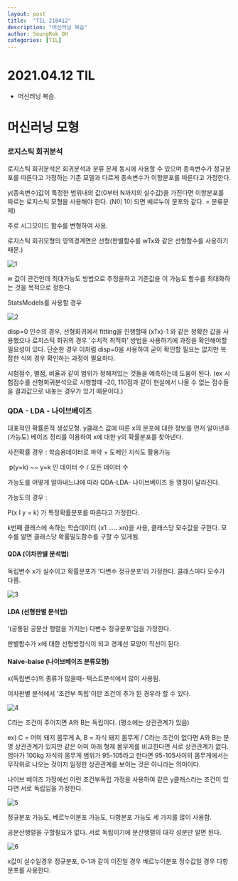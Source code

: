 ```yaml
---
layout: post
title:  "TIL 210412"
description: "머신러닝 복습"
author: SeungRok OH
categories: [TIL]
---
```



# 2021.04.12 TIL

- 머신러닝 복습.



# 머신러닝 모형

### 로지스틱 회귀분석



로지스틱 회귀분석은 회귀분석과 분류 문제 동시에 사용할 수 있으며 종속변수가 정규분포를 따른다고 가정하는 기존 모델과 다르게 종속변수가 이항분포를 따른다고 가정한다.

y(종속변수)값이 특정한 범위내의 값(0부터 N까지의 실수값)을 가진다면 이항분포를 따르는 로지스틱 모형을 사용해야 한다. (N이 1이 되면 베르누이 분포와 같다. = 분류문제)

주로 시그모이드 함수를 변형하여 사용. 

로지스틱 회귀모형의 영역경계면은 선형(판별함수를 wTx와 같은 선형함수를 사용하기 때문.)

![1](https://user-images.githubusercontent.com/77723966/114378444-ab9bb080-9bc2-11eb-9516-3f3137414de4.PNG)

w 값이 관건인데 최대가능도 방법으로 추정을하고 기준값을 이 가능도 함수를 최대화하는 것을 목적으로 정한다.



StatsModels를 사용할 경우

![2](https://user-images.githubusercontent.com/77723966/114378455-af2f3780-9bc2-11eb-9a2a-35dceee27163.PNG)

disp=0 인수의 경우, 선형회귀에서 fitting을 진행할때 (xTx)-1 와 같은 정확한 값을 사용했으나 로지스틱 회귀의 경우 '수치적 최적화' 방법을 사용하기에 과정을 확인해야할 필요성이 있다. 단순한 경우 이처럼 disp=0을 사용하여 굳이 확인할 필요는 없지만 복잡한 식의 경우 확인하는 과정이 필요하다. 

시험점수, 별점, 비율과 같이 범위가 정해져있는 것들을 예측하는데 도움이 된다. (ex 시험점수를 선형회귀분석으로 시행할때 -20, 110점과 같이 현실에서 나올 수 없는 점수들을 결과값으로 내놓는 경우가 있기 때문이다.)



### QDA - LDA - 나이브베이즈

대표적인 확률론적 생성모형. y클래스 값에 따른 x의 분포에 대한 정보를 먼저 알아낸후 (가능도) 베이즈 정리를 이용하여 x에 대한 y의 확률분포를 찾아낸다. 



사전확률 경우 : 학습용데이터로 파악 + 도메인 지식도 활용가능 

​							p(y=k)  ~~ y=k 인 데이터 수 / 모든 데이터 수



가능도를 어떻게 알아내느냐에 따라 QDA-LDA- 나이브베이즈 등 명칭이 달라진다.

가능도의 경우 : 

P(x Ι y = k) 가 특정확률분포를 따른다고 가정한다. 

k번째 클래스에 속하는 학습데이터 {x1 ..... xn}을 사용, 클래스당 모수값을 구한다.  모수를 알면 클래스당 확률밀도함수를 구할 수 있게됨.

#### QDA (이차판별 분석법)

독립변수 x가 실수이고 확률분포가 '다변수 정규분포'라 가정한다. 클래스마다 모수가 다름.

![3](https://user-images.githubusercontent.com/77723966/114378483-b6eedc00-9bc2-11eb-9090-de22127490a2.PNG)


#### LDA (선형판별 분석법)

'(공통된 공분산 행렬을 가지는) 다변수 정규분포'임을 가정한다. 

판별함수가 x에 대한 선형방정식이 되고 경계선 모양이 직선이 된다.



#### Naive-baise (나이브베이즈 분류모형)

x(독립변수)의 종류가 많을때- 텍스트분석에서 많이 사용됨.

이차판별 분석에서 '조건부 독립'이란 조건이 추가 된 경우라 할 수 있다. 

![4](https://user-images.githubusercontent.com/77723966/114378497-ba826300-9bc2-11eb-9e6a-e50876a1ead2.PNG)


C라는 조건이 주어지면 A와 B는 독립이다. (평소에는 상관관계가 있음)

ex) C = 어미 돼지 몸무게 A, B = 자식 돼지 몸무게 / C라는 조건이 없다면 A와 B는 분명 상관관계가 있지만 같은 어미 아래 형제 몸무게를 비교한다면 서로 상관관계가 없다. 엄마가 100kg 자식의 몸무게 범위가 95-105라고 한다면 95-105사이의 몸무게에서는 무작위로 나오는 것이지 일정한 상관관계를 보이는 것은 아니라는 의미이다. 

나이브 베이즈 가정에선 이런 조건부독립 가정을 사용하여 같은 y클래스라는 조건이 있다면 서로 독립임을 가정한다. 

![5](https://user-images.githubusercontent.com/77723966/114378513-be15ea00-9bc2-11eb-8b6f-d1c648b64796.PNG)

정규분포 가능도, 베르누이분포 가능도, 다항분포 가능도 세 가지를 많이 사용함.

공분산행렬을 구할필요가 없다. 서로 독립이기에 분산행렬의 대각 성분만 알면 된다. 


![6](https://user-images.githubusercontent.com/77723966/114378523-c1a97100-9bc2-11eb-8c10-4b9f354492b8.PNG)


x값이 실수일경우 정규분포, 0-1과 같이 이진일 경우 베르누이분포 정수값일 경우 다항분포를 사용한다. 

